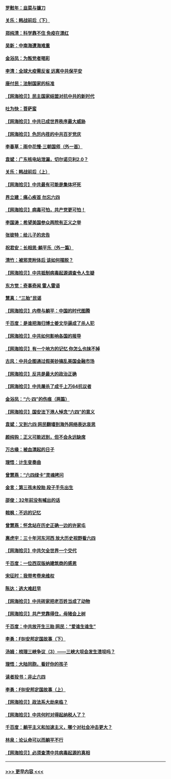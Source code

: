 #### [罗慰年：韭菜与镰刀](../pages/nsc993/n13034374.md?t=06210751) 
#### [关乐：韩战前后（下）](../pages/nsc993/n13034113.md?t=06210751) 
#### [郑纯清：科学靠不住 免疫在漂红](../pages/nsc993/n13034093.md?t=06210751) 
#### [吴新：中南海遭海难重](../pages/nsc993/n13034084.md?t=06210751) 
#### [金浴凤：为叛党者喝彩](../pages/nsc993/n13034058.md?t=06210751) 
#### [李清：全球大疫需反省 远离中共保平安](../pages/nsc993/n13033784.md?t=06210751) 
#### [唐付民：法制国家的标准](../pages/nsc993/n13032944.md?t=06210751) 
#### [【网海拾贝】民主国家结盟对抗中共的新时代](../pages/nsc993/n13031717.md?t=06210751) 
#### [吐为快：菩萨蛮](../pages/nsc993/n13030033.md?t=06210751) 
#### [【网海拾贝】中共已成世界秩序最大威胁](../pages/nsc993/n13028138.md?t=06210751) 
#### [【网海拾贝】色厉内荏的中共百岁党庆](../pages/nsc993/n13025582.md?t=06210751) 
#### [李春草：雨中花慢‧三朝国师（外一首）](../pages/nsc993/n13025567.md?t=06210751) 
#### [袁斌：广东核电站泄漏，切尔诺贝利2.0？](../pages/nsc993/n13025475.md?t=06210751) 
#### [关乐：韩战前后（上）](../pages/nsc993/n13025387.md?t=06210751) 
#### [【网海拾贝】中共最有可能是集体坏死](../pages/nsc993/n13023101.md?t=06210751) 
#### [界立建：痛心疾首 勿忘六四](../pages/nsc993/n13022339.md?t=06210751) 
#### [【网海拾贝】病毒可怕，共产党更可怕！](../pages/nsc993/n13020728.md?t=06210751) 
#### [李国涛：希望美国参众两院有正义之举](../pages/nsc993/n13020674.md?t=06210751) 
#### [张彼特：给儿子的忠告](../pages/nsc993/n13018934.md?t=06210751) 
#### [祝君安：长相思‧躺平乐（外一篇）](../pages/nsc993/n13018923.md?t=06210751) 
#### [清竹：被邪灵附体后 该如何摆脱？](../pages/nsc993/n13018877.md?t=06210751) 
#### [【网海拾贝】中共抵制病毒起源调查令人生疑](../pages/nsc993/n13017785.md?t=06210751) 
#### [东方觉：奇事奇闻 雷人雷语](../pages/nsc993/n13017577.md?t=06210751) 
#### [慧真：“三胎”民谣](../pages/nsc993/n13017394.md?t=06210751) 
#### [【网海拾贝】内卷与躺平：中国的时代图腾](../pages/nsc993/n13016128.md?t=06210751) 
#### [千百度：是谁把海归博士姜文华逼成了杀人犯](../pages/nsc993/n13015218.md?t=06210751) 
#### [【网海拾贝】中共如何影响各国的报导](../pages/nsc993/n13012599.md?t=06210751) 
#### [【网海拾贝】有一个地方的记忆 你怎么也抹不掉](../pages/nsc993/n13009802.md?t=06210751) 
#### [古风：中共企图通过假美钞搞乱美国金融市场](../pages/nsc993/n13009626.md?t=06210751) 
#### [【网海拾贝】反共是最大的政治正确](../pages/nsc993/n13007051.md?t=06210751) 
#### [【网海拾贝】中共屠杀了成千上万64抗议者](../pages/nsc993/n13002713.md?t=06210751) 
#### [金浴凤：“六·四”的伤痕（两篇）](../pages/nsc993/n13001719.md?t=06210751) 
#### [【网海拾贝】国安法下港人悼念“六四”的意义](../pages/nsc993/n13001039.md?t=06210751) 
#### [袁斌：又到六四 网民翻墙到海外网络表达哀思](../pages/nsc993/n13000995.md?t=06210751) 
#### [颜纯钩：正义可能迟到，但不会永远缺席](../pages/nsc993/n13000920.md?t=06210751) 
#### [万古缘：被血漂起的日子](../pages/nsc993/n13000914.md?t=06210751) 
#### [理悟：计生变奏曲](../pages/nsc993/n13000414.md?t=06210751) 
#### [曾慧燕：“六四绿卡”灵魂拷问](../pages/nsc993/n13000277.md?t=06210751) 
#### [金言：第三孩未投胎 段子手先出生](../pages/nsc993/n13000215.md?t=06210751) 
#### [邵俊：32年前没有喊出的话](../pages/nsc993/n13000181.md?t=06210751) 
#### [戟枫：不远的记忆](../pages/nsc993/n13000121.md?t=06210751) 
#### [曾慧燕：怀念站在历史正确一边的许家屯](../pages/nsc993/n13000073.md?t=06210751) 
#### [惠虎宇：三十年河东河西 放大历史视野看六四](../pages/nsc993/n13000018.md?t=06210751) 
#### [【网海拾贝】中共欠全世界一个交代](../pages/nsc993/n12998706.md?t=06210751) 
#### [千百度：一位西双版纳建筑商的感恩](../pages/nsc993/n12998487.md?t=06210751) 
#### [宋征时：我带考卷来维权](../pages/nsc993/n12994088.md?t=06210751) 
#### [陈达：逃大难赶早](../pages/nsc993/n12993569.md?t=06210751) 
#### [【网海拾贝】中共砖家把老百姓当成了动物](../pages/nsc993/n12993483.md?t=06210751) 
#### [【网海拾贝】共产党靠得住，母猪会上树](../pages/nsc993/n12990730.md?t=06210751) 
#### [千百度：中共放开生三胎 网民：“爱谁生谁生”](../pages/nsc993/n12990644.md?t=06210751) 
#### [李勇：FBI安邦定国故事（下）](../pages/nsc993/n12987854.md?t=06210751) 
#### [汤姆：梳理三峡争议（3）——三峡大坝会发生溃坝吗？](../pages/nsc993/n12989806.md?t=06210751) 
#### [理悟：大陆同胞，看好你的孩子](../pages/nsc993/n12989778.md?t=06210751) 
#### [读者投书：非止六四](../pages/nsc993/n12989673.md?t=06210751) 
#### [李勇：FBI安邦定国故事（上）](../pages/nsc993/n12987749.md?t=06210751) 
#### [【网海拾贝】政法系大劫来临？](../pages/nsc993/n12987596.md?t=06210751) 
#### [【网海拾贝】中共何时对得起纳税人了？](../pages/nsc993/n12985578.md?t=06210751) 
#### [千百度：躺平主义和加速主义，哪个对社会冲击更大？](../pages/nsc993/n12985512.md?t=06210751) 
#### [林泉：论认命可以而躺平不行](../pages/nsc993/n12985505.md?t=06210751) 
#### [【网海拾贝】必须查清中共病毒起源的真相](../pages/nsc993/n12984276.md?t=06210751) 

----
#### [ >>> 更早内容 <<< ](../indexes/nsc993-earlier.md)
